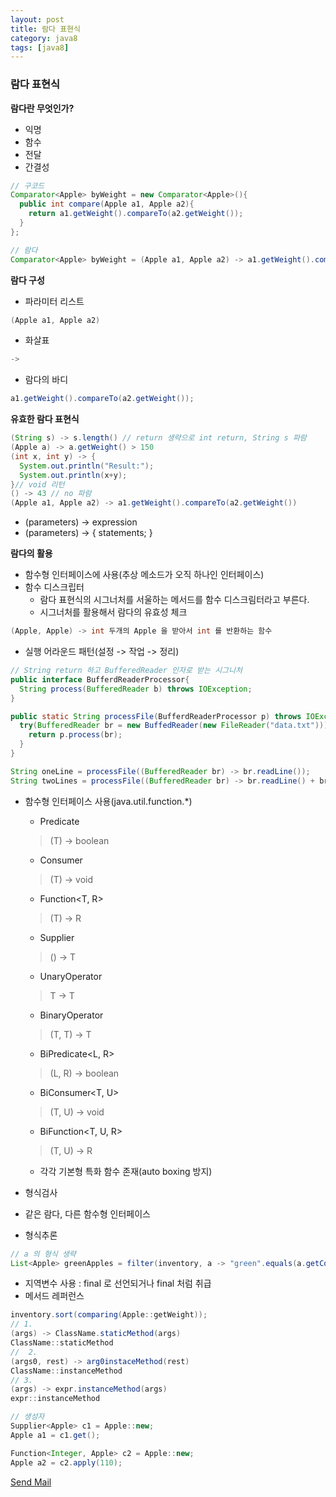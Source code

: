 ```yaml
---
layout: post
title: 람다 표현식
category: java8
tags: [java8]
---
```

### 람다 표현식 ###
**람다란 무엇인가?**
- 익명
- 함수
- 전달
- 간결성

```JAVA
// 구코드
Comparator<Apple> byWeight = new Comparator<Apple>(){
  public int compare(Apple a1, Apple a2){
    return a1.getWeight().compareTo(a2.getWeight());
  }
};

// 람다
Comparator<Apple> byWeight = (Apple a1, Apple a2) -> a1.getWeight().compareTo(a2.getWeight());
```
**람다 구성**
- 파라미터 리스트
```JAVA
(Apple a1, Apple a2)
```
- 화살표
```JAVA
->
```
- 람다의 바디
```JAVA
a1.getWeight().compareTo(a2.getWeight());
```

**유효한 람다 표현식**
```JAVA
(String s) -> s.length() // return 생략으로 int return, String s 파람
(Apple a) -> a.getWeight() > 150
(int x, int y) -> {
  System.out.println("Result:");
  System.out.println(x+y);
}// void 리턴
() -> 43 // no 파람
(Apple a1, Apple a2) -> a1.getWeight().compareTo(a2.getWeight())
```
- (parameters) -> expression
- (parameters) -> { statements; }

**람다의 활용**
- 함수형 인터페이스에 사용(추상 메소드가 오직 하나인 인터페이스)
- 함수 디스크립터
  - 람다 표현식의 시그너처를 서울하는 메서드를 함수 디스크림터라고 부른다.
  - 시그너처를 활용해서 람다의 유효성 체크
```JAVA
(Apple, Apple) -> int 두개의 Apple 을 받아서 int 를 반환하는 함수
```
- 실행 어라운드 패턴(설정 -> 작업 -> 정리)

```JAVA
// String return 하고 BufferedReader 인자로 받는 시그니처
public interface BufferdReaderProcessor{
  String process(BufferedReader b) throws IOException;
}

public static String processFile(BufferdReaderProcessor p) throws IOException{
  try(BufferedReader br = new BuffedReader(new FileReader("data.txt"))){
    return p.process(br);
  }
}

String oneLine = processFile((BufferedReader br) -> br.readLine());
String twoLines = processFile((BufferedReader br) -> br.readLine() + br.readLine());
```

- 함수형 인터페이스 사용(java.util.function.\*)
  - Predicate<T>
  > (T) -> boolean
  - Consumer<T>
  > (T) -> void
  - Function<T, R>
  > (T) -> R
  - Supplier<T>
  > () -> T
  - UnaryOperator<T>
  > T -> T
  - BinaryOperator<T>
  > (T, T) -> T
  - BiPredicate<L, R>
  > (L, R) -> boolean
  - BiConsumer<T, U>
  > (T, U) -> void
  - BiFunction<T, U, R>
  > (T, U) -> R
  - 각각 기본형 특화 함수 존재(auto boxing 방지)

- 형식검사
- 같은 람다, 다른 함수형 인터페이스
- 형식추론

```JAVA
// a 의 형식 생략
List<Apple> greenApples = filter(inventory, a -> "green".equals(a.getColor()));
```
- 지역변수 사용 : final 로 선언되거나 final 처럼  취급
- 메서드 레퍼런스

```JAVA
inventory.sort(comparing(Apple::getWeight));
// 1.
(args) -> ClassName.staticMethod(args)
ClassName::staticMethod
//  2.
(args0, rest) -> arg0instaceMethod(rest)
ClassName::instanceMethod
// 3.
(args) -> expr.instanceMethod(args)
expr::instanceMethod

// 생성자
Supplier<Apple> c1 = Apple::new;
Apple a1 = c1.get();

Function<Integer, Apple> c2 = Apple::new;
Apple a2 = c2.apply(110);
```


[Send Mail](mailto:probyoo@gmail.com)
